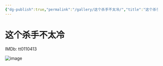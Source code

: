 ```yaml
---
{"dg-publish":true,"permalink":"/gallery/这个杀手不太冷/","title":"这个杀手不太冷"}
---
```



# 这个杀手不太冷

IMDb: tt0110413

![image](https://img9.doubanio.com/view/photo/s_ratio_poster/public/p2913554676.webp)
